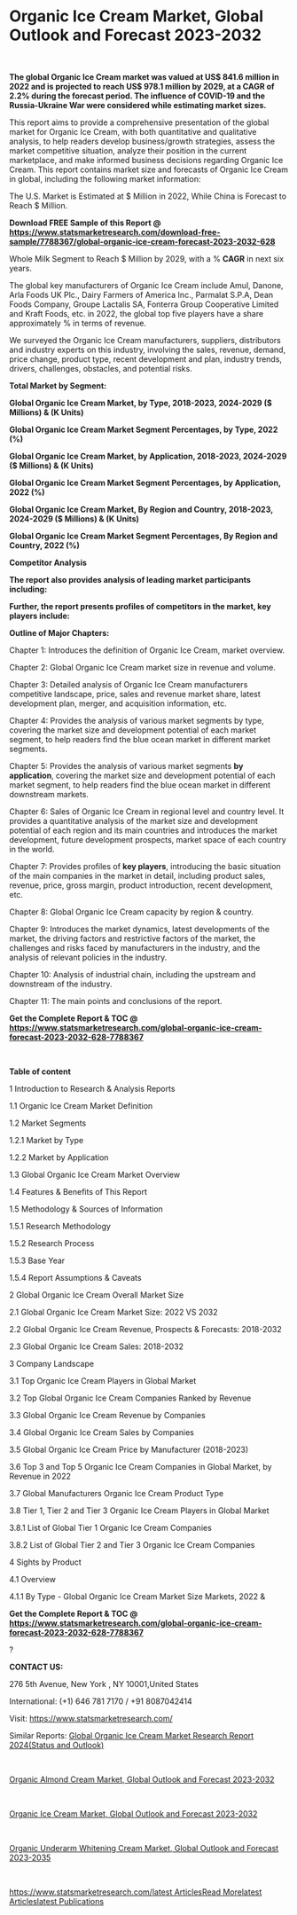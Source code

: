 <h1>Organic Ice Cream Market, Global Outlook and Forecast 2023-2032</h1><br/><p><strong>The global Organic Ice Cream market was valued at US$ 841.6 million in 2022 and is projected to reach US$ 978.1 million by 2029, at a <strong>CAGR</strong> of 2.2% during the forecast period. The influence of COVID-19 and the Russia-Ukraine War were considered while estimating market sizes.</strong></p>
 
 
 
 <p>This report aims to provide a comprehensive presentation of the global market for Organic Ice Cream, with both quantitative and qualitative analysis, to help readers develop business/growth strategies, assess the market competitive situation, analyze their position in the current marketplace, and make informed business decisions regarding Organic Ice Cream. This report contains market size and forecasts of Organic Ice Cream in global, including the following market information:</p>
 
 
 
 <p>The U.S. Market is Estimated at $ Million in 2022, While China is Forecast to Reach $ Million.</p>
 
 
 
 <p><strong>Download FREE Sample of this Report @ <a href="https://www.statsmarketresearch.com/download-free-sample/7788367/global-organic-ice-cream-forecast-2023-2032-628">https://www.statsmarketresearch.com/download-free-sample/7788367/global-organic-ice-cream-forecast-2023-2032-628</a></strong></p>
 
 
 
 <p>Whole Milk Segment to Reach $ Million by 2029, with a % <strong>CAGR</strong> in next six years.</p>
 
 
 
 <p>The global key manufacturers of Organic Ice Cream include Amul, Danone, Arla Foods UK Plc., Dairy Farmers of America Inc., Parmalat S.P.A, Dean Foods Company, Groupe Lactalis SA, Fonterra Group Cooperative Limited and Kraft Foods, etc. in 2022, the global top five players have a share approximately % in terms of revenue.</p>
 
 
 
 <p>We surveyed the Organic Ice Cream manufacturers, suppliers, distributors and industry experts on this industry, involving the sales, revenue, demand, price change, product type, recent development and plan, industry trends, drivers, challenges, obstacles, and potential risks.</p>
 
 
 
 <p><strong>Total Market by Segment:</strong></p>
 
 
 
 <p><strong>Global Organic Ice Cream Market, by Type, 2018-2023, 2024-2029 ($ Millions) & (K Units)</strong></p>
 
 
 
 <p><strong>Global Organic Ice Cream Market Segment Percentages, by Type, 2022 (%)</strong></p>
 
 
 
 <p><strong>Global Organic Ice Cream Market, <strong>by Application</strong>, 2018-2023, 2024-2029 ($ Millions) & (K Units)</strong></p>
 
 
 
 <p><strong>Global Organic Ice Cream Market Segment Percentages, <strong>by Application</strong>, 2022 (%)</strong></p>
 
 
 
 <p><strong>Global Organic Ice Cream Market, By Region and Country, 2018-2023, 2024-2029 ($ Millions) & (K Units)</strong></p>
 
 
 
 <p><strong>Global Organic Ice Cream Market Segment Percentages, By Region and Country, 2022 (%)</strong></p>
 
 
 
 <p><strong>Competitor Analysis</strong></p>
 
 
 
 <p><strong>The report also provides analysis of leading market participants including:</strong></p>
 
 
 
 <p><strong>Further, the report presents profiles of competitors in the market, <strong>key players</strong> include:</strong></p>
 
 
 
 <p><strong>Outline of Major Chapters:</strong></p>
 
 
 
 <p>Chapter 1: Introduces the definition of Organic Ice Cream, market overview.</p>
 
 
 
 <p>Chapter 2: Global Organic Ice Cream market size in revenue and volume.</p>
 
 
 
 <p>Chapter 3: Detailed analysis of Organic Ice Cream manufacturers competitive landscape, price, sales and revenue market share, latest development plan, merger, and acquisition information, etc.</p>
 
 
 
 <p>Chapter 4: Provides the analysis of various market segments by type, covering the market size and development potential of each market segment, to help readers find the blue ocean market in different market segments.</p>
 
 
 
 <p>Chapter 5: Provides the analysis of various market segments <strong>by application</strong>, covering the market size and development potential of each market segment, to help readers find the blue ocean market in different downstream markets.</p>
 
 
 
 <p>Chapter 6: Sales of Organic Ice Cream in regional level and country level. It provides a quantitative analysis of the market size and development potential of each region and its main countries and introduces the market development, future development prospects, market space of each country in the world.</p>
 
 
 
 <p>Chapter 7: Provides profiles of <strong>key players</strong>, introducing the basic situation of the main companies in the market in detail, including product sales, revenue, price, gross margin, product introduction, recent development, etc.</p>
 
 
 
 <p>Chapter 8: Global Organic Ice Cream capacity by region & country.</p>
 
 
 
 <p>Chapter 9: Introduces the market dynamics, latest developments of the market, the driving factors and restrictive factors of the market, the challenges and risks faced by manufacturers in the industry, and the analysis of relevant policies in the industry.</p>
 
 
 
 <p>Chapter 10: Analysis of industrial chain, including the upstream and downstream of the industry.</p>
 
 
 
 <p>Chapter 11: The main points and conclusions of the report.</p>
 
 
 
 <div><b>Get the Complete Report & TOC @ <a href="https://www.statsmarketresearch.com/global-organic-ice-cream-forecast-2023-2032-628-7788367">https://www.statsmarketresearch.com/global-organic-ice-cream-forecast-2023-2032-628-7788367</a></b></div>
 
 
 
 <p><br />
 
 <b>Table of content</b></p>
 
 
 
 <p>1 Introduction to Research & Analysis Reports<br />
 
 1.1 Organic Ice Cream Market Definition<br />
 
 1.2 Market Segments<br />
 
 1.2.1 Market by Type<br />
 
 1.2.2 Market by Application<br />
 
 1.3 Global Organic Ice Cream Market Overview<br />
 
 1.4 Features & Benefits of This Report<br />
 
 1.5 Methodology & Sources of Information<br />
 
 1.5.1 Research Methodology<br />
 
 1.5.2 Research Process<br />
 
 1.5.3 Base Year<br />
 
 1.5.4 Report Assumptions & Caveats<br />
 
 2 Global Organic Ice Cream Overall Market Size<br />
 
 2.1 Global Organic Ice Cream Market Size: 2022 VS 2032<br />
 
 2.2 Global Organic Ice Cream Revenue, Prospects & Forecasts: 2018-2032<br />
 
 2.3 Global Organic Ice Cream Sales: 2018-2032<br />
 
 3 Company Landscape<br />
 
 3.1 Top Organic Ice Cream Players in Global Market<br />
 
 3.2 Top Global Organic Ice Cream Companies Ranked by Revenue<br />
 
 3.3 Global Organic Ice Cream Revenue by Companies<br />
 
 3.4 Global Organic Ice Cream Sales by Companies<br />
 
 3.5 Global Organic Ice Cream Price by Manufacturer (2018-2023)<br />
 
 3.6 Top 3 and Top 5 Organic Ice Cream Companies in Global Market, by Revenue in 2022<br />
 
 3.7 Global Manufacturers Organic Ice Cream Product Type<br />
 
 3.8 Tier 1, Tier 2 and Tier 3 Organic Ice Cream Players in Global Market<br />
 
 3.8.1 List of Global Tier 1 Organic Ice Cream Companies<br />
 
 3.8.2 List of Global Tier 2 and Tier 3 Organic Ice Cream Companies<br />
 
 4 Sights by Product<br />
 
 4.1 Overview<br />
 
 4.1.1 By Type - Global Organic Ice Cream Market Size Markets, 2022 &</p>
 
 
 
 <div><b>Get the Complete Report & TOC @ <a href="https://www.statsmarketresearch.com/global-organic-ice-cream-forecast-2023-2032-628-7788367">https://www.statsmarketresearch.com/global-organic-ice-cream-forecast-2023-2032-628-7788367</a></b></div>
 
 
 
 <p>? </p>
 
 
 
 <p><b>CONTACT US:</b><br />
 
 276 5th Avenue, New York , NY 10001,United States<br />
 
 International: (+1) 646 781 7170 / +91 8087042414<br />
 
 Visit: <a href="https://www.statsmarketresearch.com/">https://www.statsmarketresearch.com/</a><br />
 
 Similar Reports: <a href="https://www.statsmarketresearch.com/global-organic-ice-cream-forecast-2023-2032-628-7788367">Global Organic Ice Cream Market Research Report 2024(Status and Outlook)</a><br />
 
 <br />
 
 <a href="https://www.statsmarketresearch.com/global-organic-ice-cream-forecast-2023-2032-628-7788367">Organic Almond Cream Market, Global Outlook and Forecast 2023-2032</a><br />
 
 <br />
 
 <a href="https://www.statsmarketresearch.com/global-organic-ice-cream-forecast-2023-2032-628-7788367">Organic Ice Cream Market, Global Outlook and Forecast 2023-2032</a><br />
 
 <br />
 
 <a href="https://www.statsmarketresearch.com/global-organic-ice-cream-forecast-2023-2032-628-7788367">Organic Underarm Whitening Cream Market, Global Outlook and Forecast 2023-2035</a><br />
 
 <br />
 
 <a href="https://gyeongbokgung.com">https://www.statsmarketresearch.com/</a><a href="https://hallyeomaritime.com">latest Articles</a><a href="https://jingwansa.com">Read More</a><a href="https://nguoiviet.jp/">latest Articles</a><a href="https://www.intelmarketresearch.com/">latest Publications</a></p>